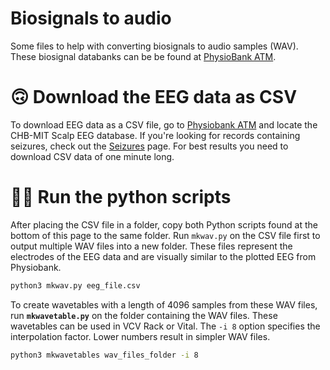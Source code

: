 # Biosignals to audio

Some files to help with converting biosignals to audio samples (WAV). These biosignal databanks can be be found at [PhysioBank ATM](https://archive.physionet.org/cgi-bin/atm/ATM).

# 🙃 Download the EEG data as CSV

To download EEG data as a CSV file, go to [Physiobank ATM](https://archive.physionet.org/cgi-bin/atm/ATM) and locate the CHB-MIT Scalp EEG database. If you're looking for records containing seizures, check out the [Seizures](https://www.notion.so/Seizures-d4ba8237701b41c9a4e3f92747dc1907?pvs=21)  page. For best results you need to download CSV data of one minute long.

# 🧑‍💻 Run the python scripts

After placing the CSV file in a folder, copy both Python scripts found at the bottom of this page to the same folder. Run `mkwav.py` on the CSV file first to output multiple WAV files into a new folder. These files represent the electrodes of the EEG data and are visually similar to the plotted EEG from Physiobank.

```bash
python3 mkwav.py eeg_file.csv
```

To create wavetables with a length of 4096 samples from these WAV files, run **`mkwavetable.py`** on the folder containing the WAV files. These wavetables can be used in VCV Rack or Vital. The `-i 8` option specifies the interpolation factor. Lower numbers result in simpler WAV files.

```bash
python3 mkwavetables wav_files_folder -i 8
```
